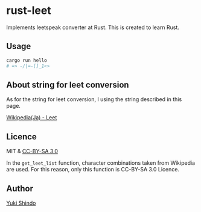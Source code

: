 # rust-leet
Implements leetspeak converter at Rust.
This is created to learn Rust.

## Usage

```sh
cargo run hello
# => -/|=-[]_1<>
```

## About string for leet conversion
As for the string for leet conversion, I using the string described in this page.

[Wikipedia(Ja) - Leet](https://ja.wikipedia.org/wiki/Leet)

## Licence
MIT & [CC-BY-SA 3.0](https://creativecommons.org/licenses/by-sa/3.0/legalcode)

In the `get_leet_list` function, character combinations taken from Wikipedia are used. For this reason, only this function is CC-BY-SA 3.0 Licence.

## Author
[Yuki Shindo](https://shinshin86.com/en)